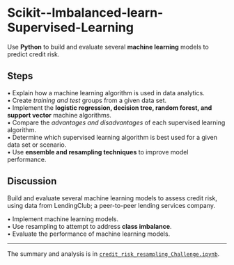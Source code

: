 # Scikit--Imbalanced-learn-Supervised-Learning
Use **Python** to build and evaluate several **machine learning** models to predict credit risk. 

## Steps
•	Explain how a machine learning algorithm is used in data analytics. <br>
•	Create *training and test* groups from a given data set.<br>
•	Implement the **logistic regression, decision tree, random forest, and support vector** machine algorithms.<br>
•	Compare the *advantages and disadvantages* of each supervised learning algorithm.<br>
•	Determine which supervised learning algorithm is best used for a given data set or scenario.<br>
•	Use **ensemble and resampling techniques** to improve model performance.<br>

## Discussion
Build and evaluate several machine learning models to assess credit risk, using data from LendingClub; a peer-to-peer lending services company.

•	Implement machine learning models. <br>
•	Use resampling to attempt to address **class imbalance**.<br>
•	Evaluate the performance of machine learning models.<br>

---

The summary and analysis is in [`credit_risk_resampling_Challenge.ipynb`](https://github.com/plin2204/Supervised-Learning_Scikit_Imbalanced-learn_/blob/master/credit_risk_resampling_Challenge.ipynb).



